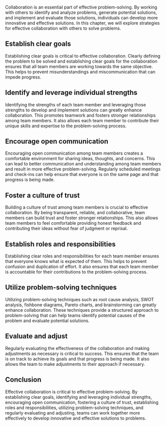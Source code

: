 
Collaboration is an essential part of effective problem-solving. By working with others to identify and analyze problems, generate potential solutions, and implement and evaluate those solutions, individuals can develop more innovative and effective solutions. In this chapter, we will explore strategies for effective collaboration with others to solve problems.

Establish clear goals
---------------------

Establishing clear goals is critical to effective collaboration. Clearly defining the problem to be solved and establishing clear goals for the collaboration ensures that all team members are working towards the same objective. This helps to prevent misunderstandings and miscommunication that can impede progress.

Identify and leverage individual strengths
------------------------------------------

Identifying the strengths of each team member and leveraging those strengths to develop and implement solutions can greatly enhance collaboration. This promotes teamwork and fosters stronger relationships among team members. It also allows each team member to contribute their unique skills and expertise to the problem-solving process.

Encourage open communication
----------------------------

Encouraging open communication among team members creates a comfortable environment for sharing ideas, thoughts, and concerns. This can lead to better communication and understanding among team members and result in more effective problem-solving. Regularly scheduled meetings and check-ins can help ensure that everyone is on the same page and that progress is being made.

Foster a culture of trust
-------------------------

Building a culture of trust among team members is crucial to effective collaboration. By being transparent, reliable, and collaborative, team members can build trust and foster stronger relationships. This also allows team members to feel comfortable providing honest feedback and contributing their ideas without fear of judgment or reprisal.

Establish roles and responsibilities
------------------------------------

Establishing clear roles and responsibilities for each team member ensures that everyone knows what is expected of them. This helps to prevent confusion and duplication of effort. It also ensures that each team member is accountable for their contributions to the problem-solving process.

Utilize problem-solving techniques
----------------------------------

Utilizing problem-solving techniques such as root cause analysis, SWOT analysis, fishbone diagrams, Pareto charts, and brainstorming can greatly enhance collaboration. These techniques provide a structured approach to problem-solving that can help teams identify potential causes of the problem and evaluate potential solutions.

Evaluate and adjust
-------------------

Regularly evaluating the effectiveness of the collaboration and making adjustments as necessary is critical to success. This ensures that the team is on track to achieve its goals and that progress is being made. It also allows the team to make adjustments to their approach if necessary.

Conclusion
----------

Effective collaboration is critical to effective problem-solving. By establishing clear goals, identifying and leveraging individual strengths, encouraging open communication, fostering a culture of trust, establishing roles and responsibilities, utilizing problem-solving techniques, and regularly evaluating and adjusting, teams can work together more effectively to develop innovative and effective solutions to problems.
